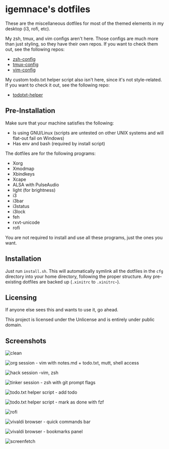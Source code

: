 # igemnace's dotfiles

These are the miscellaneous dotfiles for most of the themed elements in my
desktop (i3, rofi, etc).

My zsh, tmux, and vim configs aren't here. Those configs are much more than just
styling, so they have their own repos. If you want to check them out, see the
following repos:

- [zsh-config](https://github.com/igemnace/zsh-config)
- [tmux-config](https://github.com/igemnace/tmux-config)
- [vim-config](https://github.com/igemnace/vim-config)

My custom todo.txt helper script also isn't here, since it's not style-related.
If you want to check it out, see the following repo:

- [todotxt-helper](https://github.com/igemnace/todotxt-helper)

## Pre-Installation

Make sure that your machine satisfies the following:

- Is using GNU/Linux (scripts are untested on other UNIX systems and will
  flat-out fail on Windows)
- Has env and bash (required by install script)

The dotfiles are for the following programs:

- Xorg
- Xmodmap
- Xbindkeys
- Xcape
- ALSA with PulseAudio
- light (for brightness)
- i3
- i3bar
- i3status
- i3lock
- feh
- rxvt-unicode
- rofi

You are not required to install and use all these programs, just the ones you
want.

## Installation

Just run `install.sh`. This will automatically symlink all the dotfiles in the
`cfg` directory into your home directory, following the proper structure. Any
pre-existing dotfiles are backed up (`.xinitrc` to `.xinitrc~`).

## Licensing

If anyone else sees this and wants to use it, go ahead.

This project is licensed under the Unlicense and is entirely under public
domain.

## Screenshots

![clean](http://i.imgur.com/J1nTsCE.png "clean")

![org session - vim with notes.md + todo.txt, mutt, shell access](http://i.imgur.com/WVopF3C.png "org session - vim with notes.md + todo.txt, mutt, shell access")

![hack session -vim, zsh](http://i.imgur.com/3ztQsik.png "hack session -vim, zsh")

![tinker session - zsh with git prompt flags](http://i.imgur.com/NV9S2ro.png "tinker session - zsh with git prompt flags")

![todo.txt helper script - add todo](http://i.imgur.com/p6P629f.png "todo.txt helper script - add todo")

![todo.txt helper script - mark as done with fzf](http://i.imgur.com/nMnxMaQ.png "todo.txt helper script - mark as done with fzf")

![rofi](http://i.imgur.com/erFiEBN.png "rofi")

![vivaldi browser - quick commands bar](http://i.imgur.com/jOT9bBn.png "vivaldi browser - quick commands bar")

![vivaldi browser - bookmarks panel](http://i.imgur.com/0vZWKb5.png "vivaldi browser - bookmarks panel")

![screenfetch](http://i.imgur.com/fAzL84l.png "screenfetch")
